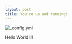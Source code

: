 ```yaml
---
layout: post
title: You're up and running!
---
```


![_config.yml](/images/config.jpg)

Hello World !!!
